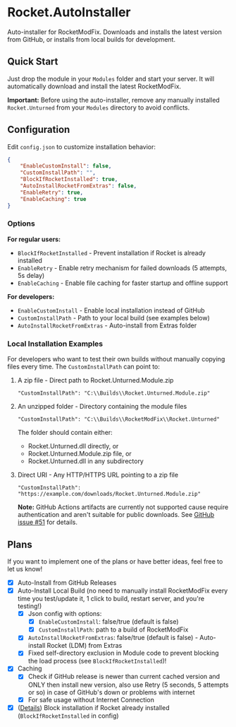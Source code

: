 # Rocket.AutoInstaller

Auto-installer for RocketModFix. Downloads and installs the latest version from GitHub, or installs from local builds for development.

## Quick Start

Just drop the module in your `Modules` folder and start your server. It will automatically download and install the latest RocketModFix.

**Important:** Before using the auto-installer, remove any manually installed `Rocket.Unturned` from your `Modules` directory to avoid conflicts.

## Configuration

Edit `config.json` to customize installation behavior:

```json
{
	"EnableCustomInstall": false,
	"CustomInstallPath": "",
	"BlockIfRocketInstalled": true,
	"AutoInstallRocketFromExtras": false,
	"EnableRetry": true,
	"EnableCaching": true
}
```

### Options

**For regular users:**
- `BlockIfRocketInstalled` - Prevent installation if Rocket is already installed
- `EnableRetry` - Enable retry mechanism for failed downloads (5 attempts, 5s delay)
- `EnableCaching` - Enable file caching for faster startup and offline support

**For developers:**
- `EnableCustomInstall` - Enable local installation instead of GitHub
- `CustomInstallPath` - Path to your local build (see examples below)
- `AutoInstallRocketFromExtras` - Auto-install from Extras folder

### Local Installation Examples

For developers who want to test their own builds without manually copying files every time. The `CustomInstallPath` can point to:

1. A zip file - Direct path to Rocket.Unturned.Module.zip
   ```
   "CustomInstallPath": "C:\\Builds\\Rocket.Unturned.Module.zip"
   ```

2. An unzipped folder - Directory containing the module files
   ```
   "CustomInstallPath": "C:\\Builds\\RocketModFix\\Rocket.Unturned"
   ```

   The folder should contain either:
   - Rocket.Unturned.dll directly, or
   - Rocket.Unturned.Module.zip file, or
   - Rocket.Unturned.dll in any subdirectory

3. Direct URI - Any HTTP/HTTPS URL pointing to a zip file
   ```
   "CustomInstallPath": "https://example.com/downloads/Rocket.Unturned.Module.zip"
   ```

   **Note:** GitHub Actions artifacts are currently not supported cause require authentication and aren't suitable for public downloads.
   See [GitHub issue #51](https://github.com/actions/upload-artifact/issues/51) for details.

## Plans

If you want to implement one of the plans or have better ideas, feel free to let us know!

- [x] Auto-Install from GitHub Releases
- [x] Auto-Install Local Build (no need to manually install RocketModFix every time you test/update it, 1 click to build, restart server, and you're testing!)
	- [x] Json config with options:
  		- [x] `EnableCustomInstall`: false/true (default is false)
    	- [x] `CustomInstallPath`: path to a build of RocketModFix
    - [x] `AutoInstallRocketFromExtras`: false/true (default is false) - Auto-install Rocket (LDM) from Extras
    - [x] Fixed self-directory exclusion in Module code to prevent blocking the load process (see `BlockIfRocketInstalled`)!
- [x] Caching
	- [x] Check if GitHub release is newer than current cached version and ONLY then install new version, also use Retry (5 seconds, 5 attempts or so) in case of GitHub's down or problems with internet
	- [x] For safe usage without Internet Connection
- [x] ([Details](https://github.com/RocketModFix/RocketModFix/issues/119)) Block installation if Rocket already installed (`BlockIfRocketInstalled` in config)